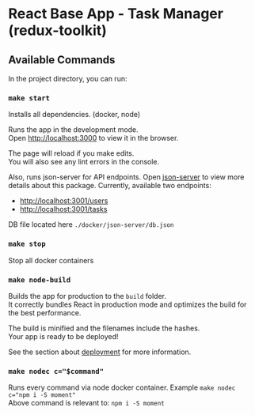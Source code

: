 # React Base App - Task Manager (redux-toolkit)

## Available Commands

In the project directory, you can run:

### `make start`
Installs all dependencies. (docker, node)

Runs the app in the development mode.\
Open [http://localhost:3000](http://localhost:3000) to view it in the browser.

The page will reload if you make edits.\
You will also see any lint errors in the console.

Also, runs json-server for API endpoints.
Open [json-server](https://www.npmjs.com/package/json-server) to view more details about this package.
Currently, available two endpoints:
- [http://localhost:3001/users](http://localhost:3001/users)
- [http://localhost:3001/tasks](http://localhost:3001/tasks)

DB file located here `./docker/json-server/db.json`


### `make stop`

Stop all docker containers

### `make node-build`

Builds the app for production to the `build` folder.\
It correctly bundles React in production mode and optimizes the build for the best performance.

The build is minified and the filenames include the hashes.\
Your app is ready to be deployed!

See the section about [deployment](https://facebook.github.io/create-react-app/docs/deployment) for more information.

### `make nodec c="$command"`

Runs every command via node docker container.
Example `make nodec c="npm i -S moment"` \
Above command is relevant to: `npm i -S moment`
